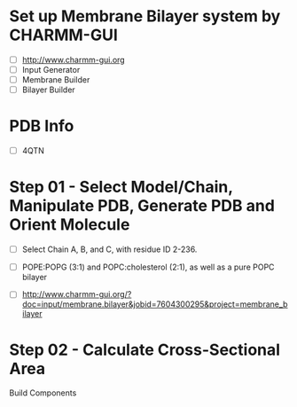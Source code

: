 # Set up Membrane Bilayer system by CHARMM-GUI

- [ ] http://www.charmm-gui.org
- [ ] Input Generator
- [ ] Membrane Builder
- [ ] Bilayer Builder

# PDB Info
- [ ] 4QTN

# Step 01 - Select Model/Chain, Manipulate PDB, Generate PDB and Orient Molecule

- [ ] Select Chain A, B, and C, with residue ID 2-236. 

- [ ] POPE:POPG (3:1) and POPC:cholesterol (2:1), as well as a pure POPC bilayer
- [ ] http://www.charmm-gui.org/?doc=input/membrane.bilayer&jobid=7604300295&project=membrane_bilayer

# Step 02 - Calculate Cross-Sectional Area




Build Components



